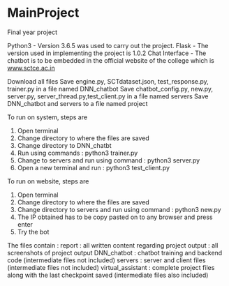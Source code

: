 # MainProject
Final year project

Python3 - Version 3.6.5 was used to carry out the project.
Flask - The version used in implementing the project is 1.0.2
Chat Interface - The chatbot is to be embedded in the official website of the college which is www.sctce.ac.in

Download all files
Save engine.py, SCTdataset.json, test_response.py, trainer.py in a file named DNN_chatbot
Save chatbot_config.py, new.py, server.py, server_thread.py,test_client.py in a file named servers
Save DNN_chatbot and servers to a file named project

To run on system, steps are
1. Open terminal
2. Change directory to where the files are saved
3. Change directory to DNN_chatbt
4. Run using commands : python3 trainer.py
5. Change to servers and run using command : python3 server.py
6. Open a new terminal and run : python3 test_client.py

To run on website, steps are
1. Open terminal
2. Change directory to where the files are saved
3. Change directory to servers and run using command : python3 new.py
4. The IP obtained has to be copy pasted on to any browser and press enter
5. Try the bot

The files contain :
report : all written content regarding project
output : all screenshots of project output
DNN_chatbot : chatbot training and backend code (intermediate files not included)
servers : server and client files (intermediate files not included)
virtual_assistant : complete project files along with the last checkpoint saved (intermediate files also included)
